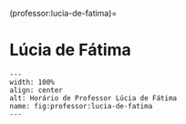 (professor:lucia-de-fatima)=

# Lúcia de Fátima

```{figure} ../_static/img/professor/lucia-de-fatima.png
---
width: 100%
align: center
alt: Horário de Professor Lúcia de Fátima
name: fig:professor:lucia-de-fatima
---
```

